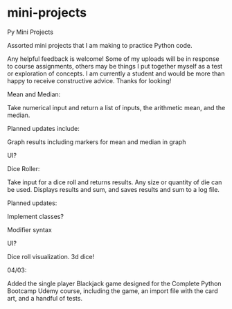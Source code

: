 # mini-projects
 Py Mini Projects

Assorted mini projects that I am making to practice Python code.

Any helpful feedback is welcome! Some of my uploads will be in response 
to course assignments, others may be things I put together myself as a 
test or exploration of concepts. I am currently a student and would be
more than happy to receive constructive advice. Thanks for looking!

Mean and Median:
 
Take numerical input and return a list of inputs, the arithmetic mean, 
and the median.

Planned updates include: 

Graph results including markers for mean and median in graph

UI?


Dice Roller:

Take input for a dice roll and returns results. Any size or quantity 
of die can be used. Displays results and sum, and saves results
and sum to a log file.

Planned updates:

Implement classes?

Modifier syntax

UI?

Dice roll visualization. 3d dice! 

04/03:

Added the single player Blackjack game designed for the Complete Python Bootcamp Udemy course, including the game, an import file with the card art, and a handful of tests.
